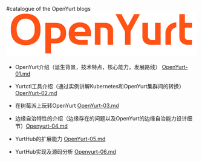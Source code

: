 #catalogue of the OpenYurt blogs
![image](../img/blog_img/OpenYurt.png)

- OpenYurt介绍（诞生背景，技术特点，核心能力，发展路线）
[OpenYurt-01.md](./OpenYurt-01.md)

- Yurtctl工具介绍（通过实例讲解Kubernetes和OpenYurt集群间的转换）
  [OpenYurt-02.md](./OpenYurt-02.md)
  
- 在树莓派上玩转OpenYurt
[OpenYurt-03.md](./OpenYurt-03.md)
  
- 边缘自治特性的介绍（边缘存在的问题以及OpenYurt的边缘自治能力设计细节）[Openyurt-04.md](OpenYurt-04.md)

- YurtHub的扩展能力
[OpenYurt-05.md](./OpenYurt-05.md)
  
- YurtHub实现及源码分析
[Openyurt-06.md](./OpenYurt-06.md)